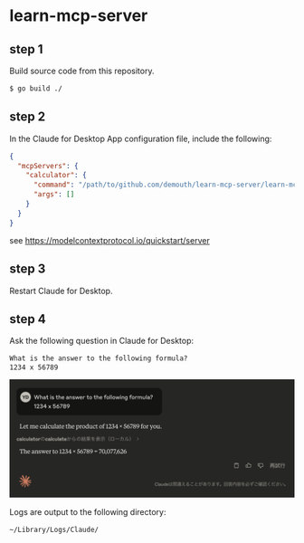 # learn-mcp-server

## step 1

Build source code from this repository.

```sh
$ go build ./
```


## step 2

In the Claude for Desktop App configuration file, include the following:

```json
{
  "mcpServers": {
    "calculator": {
      "command": "/path/to/github.com/demouth/learn-mcp-server/learn-mcp-server",
      "args": []
    }
  }
}
```

see https://modelcontextprotocol.io/quickstart/server


## step 3

Restart Claude for Desktop.


## step 4

Ask the following question in Claude for Desktop:

```
What is the answer to the following formula?
1234 x 56789
```

![screenshot](screenshot.png)

Logs are output to the following directory:

```
~/Library/Logs/Claude/
```
